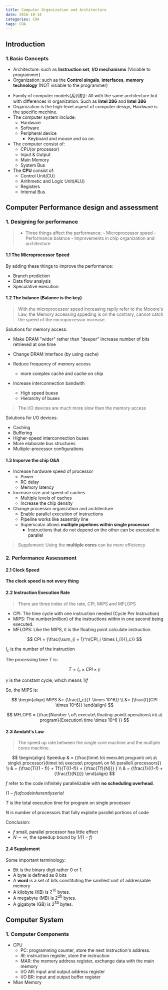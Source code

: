 ```yaml
---
title: Computer Organization and Architecture
date: 2016-10-14
categories: COA
tags: COA
---
```


## Introduction

### 1.Basic Concepts

- Architecture: such as **Instruction set**, **I/O mechanisms** (Visiable to programmer)
- Organization: such as the **Control singals**, **interfaces**, **memory technology** (NOT visiable to the programmer)

<!-- more -->

- Family of computer models(系列机): All with the same architecture but with differences in organization. Such as **Intel 286** and **Intel 386**
- Organization is the high-level aspect of computer design, Hardware is the specific mechine.
- The computer system include:
    - Hardware
    - Software
    - Peripheral device
        - Keyboard and mouse and so on.
- The computer consist of:
    - CPU(or processor)
    - Input & Output
    - Main Memory
    - System Bus
- The **CPU** consist of:
    - Control Unit(CU)
    - Arithmetic and Logic Unit(ALU)
    - Registers
    - Internal Bus

## Computer Performance design and assessment

### 1. Designing for performance

> - Three things affect the performance:
    - Microprocessor speed
    - Performance balance
    - Improvements in chip organization and architecture

#### 1.1 The Microprocessor Speed

By adding these things to improve the performance:

- Branch prediction
- Data flow analysis
- Speculative execution

#### 1.2 The balance (Balance is the key)

> With the microprocessor speed increasing rapily refer to the Mooore's Law, the Memory accessing sppeding is on the contrary, cannot catch the speed of the microporcessor increase.

Solutions for memory access:

- Make DRAM "wider" rather than "deeper"
Increase number of bits retrieved at one time

- Change DRAM interface (by using cache)
- Reduce frequency of memory access
    - more complex cache and cache on chip
- Increase interconnection bandwith
    - High speed buese
    - Hierarchy of buses

> The I/O devices are much more slow than the memory access

Solutions for I/O devices:

- Caching
- Buffering
- Higher-speed interconnection buses
- More elaborate bus structures
- Multiple-processor configurations

#### 1.3 Imporve the chip O&amp;A

- Increase hardware speed of processor
    - Power
    - RC delay
    - Memory latency
- Increase size and speed of caches
    - Multiple levels of caches
    - Increase the chip density
- Change processor organization and architecture
    - Enable parallel execution of instructions
    - Pipeline works like assembly line
    - Superscalar allows **multiple pipelines within single processor**
        - Instructions that do not depend on the other can be executed in parallel

> Supplement: Using the **multiple cores** can be more efficiency

### 2. Performance Assessment

#### 2.1 Clock Speed

**The clock speed is not every thing**


#### 2.2 Instruction Execution Rate

> There are three index of the rate, CPI, MIPS and MFLOPS

- CPI: The time cycle with one instruction needed (Cycle Per Instruction)
- MIPS: The number(million) of the instructions within in one second being executed.
- MFLOPS: Like the MIPS, it is the floating point calculate instruction.

$$
CPI = {\frac{\sum_{i = 1}^n(CPI_i \times I_i)}{I_c}}
$$

$I_c$ is the number of the instruction

The processing time $T$ is:

$$T = I_c \times CPI \times \gamma$$

$\gamma$ is the constant cycle, which means $1/f$


So, the MIPS is:

$$
\begin{align}
MIPS &= {\frac{I_c}{T \times 10^6}} \\
&= {\frac{f}{CPI \times 10^6}}
\end{align}
$$

$$
MFLOPS = {\frac{Number \ of\ execute\ floating-point\ operations\ in\ a\ program}{Execution\ time \times 10^6 }}
$$

#### 2.3 Amdahl's Law

> The speed up rate between the single core machine and the multiple cores machine.

$$
\begin{align}
Speedup & = {\frac{time\ to\ execute\ program\ on\ a\ single\ processor}{time\ to\ execute\ program\ on N\ parallel\ processors}} \\
& = {\frac{T{(1 - f)} + Tf}{T{(1-f)} + {\frac{Tf}{N}}} } \\
& = {\frac{1}{(1-f) + {\frac{f}{N}}}}
\end{align}
$$

$f$ refer to the code infinitely parallelizable with **no scheduling overhead**.

$(1-f) of code inherently serial$

$T$ is the total execution time for program on single processor

$N$ is number of processors that fully exploite parallel portions of code

Conclusion:

- $f$ small, parallel processor has little effect
- $N \sim \infty$, the speedup bound by $1/(1-f)$

#### 2.4 Supplement
Some important terminology:
- Bit is the binary digit rather 0 or 1.
- A byte is defined as 8 bits
- A **word** is a set of bits constituting the samllest unit of addressable memory
- A kilobyte (KB) is $2^{10}$ bytes.
- A megabyte (MB) is $2^{20}$ bytes.
- A gigabyte (GB) is $2^{30}$ bytes.


## Computer System

### 1. Computer Components

- CPU
    - PC: programming counter, store the next instruction's address.
    - IR: instruction register, store the instruction
    - MAR: the memory address register, exchange data with the main memory
    - I/O AR: input and output address register
    - I/O BR: input and output buffer register
- Mian Memory
